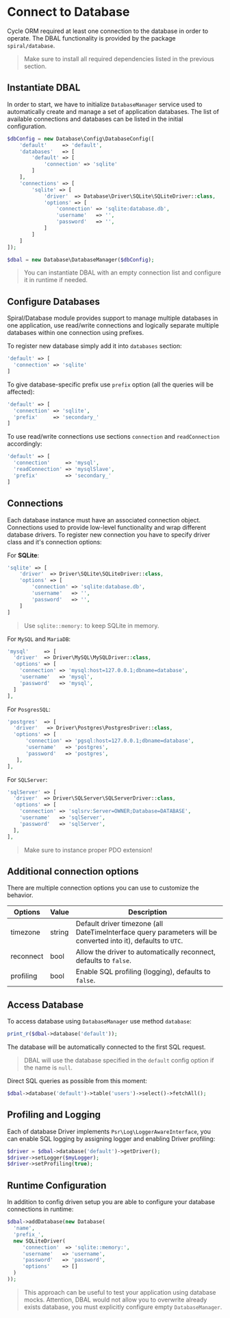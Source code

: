 # Connect to Database
Cycle ORM required at least one connection to the database in order to operate. The DBAL functionality is
provided by the package `spiral/database`.

> Make sure to install all required dependencies listed in the previous section.

## Instantiate DBAL
In order to start, we have to initialize `DatabaseManager` service used to automatically create and manage a set of application databases.
The list of available connections and databases can be listed in the initial configuration.

```php
$dbConfig = new Database\Config\DatabaseConfig([
    'default'     => 'default',
    'databases'   => [
        'default' => [
            'connection' => 'sqlite'
        ]
    ],
    'connections' => [
        'sqlite' => [
            'driver'  => Database\Driver\SQLite\SQLiteDriver::class,
            'options' => [
                'connection' => 'sqlite:database.db',
                'username'   => '',
                'password'   => '',
            ]
        ]
    ]
]);

$dbal = new Database\DatabaseManager($dbConfig);
```

> You can instantiate DBAL with an empty connection list and configure it in runtime if needed.

## Configure Databases
Spiral/Database module provides support to manage multiple databases in one application, use read/write connections and logically 
separate multiple databases within one connection using prefixes.

To register new database simply add it into `databases` section:

```php
'default' => [
  'connection' => 'sqlite'
]
```

To give database-specific prefix use `prefix` option (all the queries will be affected):

```php
'default' => [
  'connection' => 'sqlite',
  'prefix'     => 'secondary_'
]
```

To use read/write connections use sections `connection` and `readConnection` accordingly:

```php
'default' => [
  'connection'     => 'mysql',
  'readConnection' => 'mysqlSlave',
  'prefix'         => 'secondary_'
]
```

## Connections
Each database instance must have an associated connection object. Connections used to provide low-level functionality and wrap
different database drivers. To register new connection you have to specify driver class and it's connection options:

For **SQLite**:

```php
'sqlite' => [
    'driver'  => Driver\SQLite\SQLiteDriver::class,
    'options' => [
        'connection' => 'sqlite:database.db',
        'username'   => '',
        'password'   => '',
    ]
]
```

> Use `sqlite::memory:` to keep SQLite in memory.

For `MySQL` and `MariaDB`:

```php
'mysql'     => [
  'driver'  => Driver\MySQL\MySQLDriver::class,
  'options' => [
    'connection' => 'mysql:host=127.0.0.1;dbname=database',
    'username'   => 'mysql',
    'password'   => 'mysql',
  ]
],
```

For `PosgresSQL`:

```php
'postgres'  => [
  'driver'   => Driver\Postgres\PostgresDriver::class,
  'options' => [
      'connection' => 'pgsql:host=127.0.0.1;dbname=database',
      'username'   => 'postgres',
      'password'   => 'postgres',
   ],
],
```

For `SQLServer`:

```php
'sqlServer' => [
  'driver'  => Driver\SQLServer\SQLServerDriver::class,
  'options' => [
    'connection' => 'sqlsrv:Server=OWNER;Database=DATABASE',
    'username'   => 'sqlServer',
    'password'   => 'sqlServer',
  ],
],
```
> Make sure to instance proper PDO extension!

## Additional connection options
There are multiple connection options you can use to customize the behavior.

Options | Value | Description 
--- | --- | ---
timezone | string | Default driver timezone (all DateTimeInterface query parameters will be converted into it), defaults to `UTC`.
reconnect | bool | Allow the driver to automatically reconnect, defaults to `false`.
profiling | bool | Enable SQL profiling (logging), defaults to `false`.

## Access Database
To access database using `DatabaseManager` use method `database`:

```php
print_r($dbal->database('default'));
```

The database will be automatically connected to the first SQL request.

> DBAL will use the database specified in the `default` config option if the name is `null`.

Direct SQL queries as possible from this moment:

```php
$dbal->database('default')->table('users')->select()->fetchAll();
```

## Profiling and Logging
Each of database Driver implements `Psr\Log\LoggerAwareInterface`, you can enable SQL logging by assigning logger and enabling Driver 
profiling:

```php
$driver = $dbal->database('default')->getDriver();
$driver->setLogger($myLogger);
$driver->setProfiling(true);
```

## Runtime Configuration
In addition to config driven setup you are able to configure your database connections in runtime:

```php
$dbal->addDatabase(new Database(
  'name',
  'prefix_',
  new SQLiteDriver(
     'connection'  => 'sqlite::memory:',
     'username'   => 'username',
     'password'   => 'password',
     'options'    => []
  )
));
```

> This approach can be useful to test your application using database mocks. Attention, DBAL would not allow you to overwrite already exists database, you must explicitly configure empty `DatabaseManager`.

